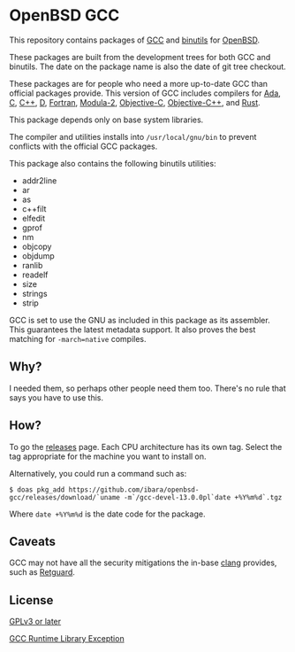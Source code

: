 OpenBSD GCC
===========
This repository contains packages of
[GCC](https://gcc.gnu.org/)
and
[binutils](https://www.gnu.org/software/binutils/)
for
[OpenBSD](https://www.openbsd.org/).

These packages are built from the development trees for both
GCC and binutils. The date on the package name is also the
date of git tree checkout.

These packages are for people who need a more up-to-date GCC
than official packages provide. This version of GCC includes
compilers for
[Ada](https://en.wikipedia.org/wiki/Ada_%28programming_language%29),
[C](https://en.wikipedia.org/wiki/C_%28programming_language%29),
[C++](https://en.wikipedia.org/wiki/C%2B%2B),
[D](https://dlang.org/),
[Fortran](https://fortran-lang.org/en/),
[Modula-2](https://en.wikipedia.org/wiki/Modula-2),
[Objective-C](https://en.wikipedia.org/wiki/Objective-C),
[Objective-C++](https://en.wikipedia.org/wiki/Objective-C#Objective-C++),
and
[Rust](https://www.rust-lang.org/).

This package depends only on base system libraries.

The compiler and utilities installs into `/usr/local/gnu/bin`
to prevent conflicts with the official GCC packages.

This package also contains the following binutils utilities:
* addr2line
* ar
* as
* c++filt
* elfedit
* gprof
* nm
* objcopy
* objdump
* ranlib
* readelf
* size
* strings
* strip

GCC is set to use the GNU as included in this package as its
assembler. This guarantees the latest metadata support. It
also proves the best matching for `-march=native` compiles.

Why?
----
I needed them, so perhaps other people need them too. There's
no rule that says you have to use this.

How?
----
To go the
[releases](https://github.com/ibara/openbsd-gcc/releases)
page. Each CPU architecture has its own tag. Select the tag
appropriate for the machine you want to install on.

Alternatively, you could run a command such as:
```
$ doas pkg_add https://github.com/ibara/openbsd-gcc/releases/download/`uname -m`/gcc-devel-13.0.0pl`date +%Y%m%d`.tgz
```
Where `date +%Y%m%d` is the date code for the package.

Caveats
-------
GCC may not have all the security mitigations the in-base
[clang](https://clang.llvm.org/)
provides, such as
[Retguard](https://www.openbsd.org/papers/eurobsdcon2018-rop.pdf).

License
-------
[GPLv3 or later](https://www.gnu.org/licenses/gpl-3.0.en.html)

[GCC Runtime Library Exception](https://www.gnu.org/licenses/gcc-exception-3.1)
